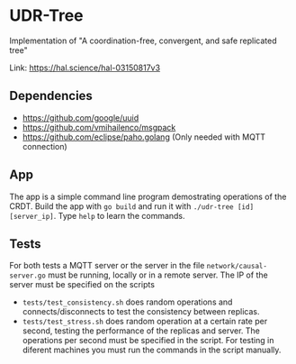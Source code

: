 # UDR-Tree

Implementation of "A coordination-free, convergent, and safe replicated tree"

Link: <https://hal.science/hal-03150817v3>

## Dependencies

- <https://github.com/google/uuid>
- <https://github.com/vmihailenco/msgpack>
- <https://github.com/eclipse/paho.golang> (Only needed with MQTT connection)

## App

The app is a simple command line program demostrating operations of the CRDT. Build the app with `go build` and run it with `./udr-tree [id] [server_ip]`. Type `help` to learn the commands.

## Tests

For both tests a MQTT server or the server in the file `network/causal-server.go` must be running, locally or in a remote server. The IP of the server must be specified on the scripts

- `tests/test_consistency.sh` does random operations and connects/disconnects to test the consistency between replicas.
- `tests/test_stress.sh` does random operation at a certain rate per second, testing the performance of the replicas and server. The operations per second must be specified in the script. For testing in diferent machines you must run the commands in the script manually.
